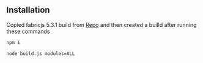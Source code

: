## Installation

Copied fabricjs 5.3.1 build from [Repo](https://github.com/fabricjs/fabric.js/releases/tag/v5.3.1) and then created a builld after running these commands

```bash
npm i
```

```bash
node build.js modules=ALL
```
